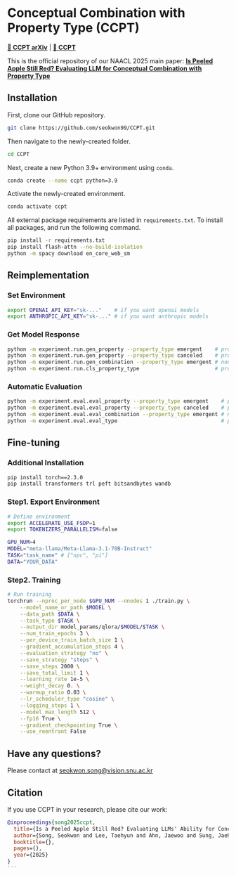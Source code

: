 # Conceptual Combination with Property Type (CCPT)
[**📖 CCPT arXiv**](https://arxiv.org/abs/2502.06086/) | [**🤗 CCPT**](https://huggingface.co/datasets/seokwon99/CCPT_12.3K/)

This is the official repository of our NAACL 2025 main paper: <a href="https://arxiv.org/abs/2502.06086"><b>Is Peeled Apple Still Red? Evaluating LLM for Conceptual Combination with Property Type</b></a>

## Installation

First, clone our GitHub repository.

```bash
git clone https://github.com/seokwon99/CCPT.git
```

Then navigate to the newly-created folder.
```bash
cd CCPT
```

Next, create a new Python 3.9+ environment using `conda`.

```bash
conda create --name ccpt python=3.9
```

Activate the newly-created environment.

```bash
conda activate ccpt
```

All external package requirements are listed in `requirements.txt`.
To install all packages, and run the following command.

```bash
pip install -r requirements.txt
pip install flash-attn --no-build-isolation
python -m spacy download en_core_web_sm
```

## Reimplementation

### Set Environment
```bash
export OPENAI_API_KEY="sk-..."    # if you want openai models
export ANTHROPIC_API_KEY="sk-..." # if you want anthropic models
```

### Get Model Response
```bash
python -m experiment.run.gen_property --property_type emergent    # property induction (emergent)
python -m experiment.run.gen_property --property_type canceled    # property induction (canceled)
python -m experiment.run.gen_combination --property_type emergent # noun phrase completion (emergent)
python -m experiment.run.cls_property_type                        # property type prediction
```

### Automatic Evaluation
```bash
python -m experiment.eval.eval_property --property_type emergent    # property induction (emergent)
python -m experiment.eval.eval_property --property_type canceled    # property induction (canceled)
python -m experiment.eval.eval_combination --property_type emergent # noun phrase completion (emergent)
python -m experiment.eval.eval_type                                 # property type prediction
```

## Fine-tuning
### Additional Installation
```bash
pip install torch==2.3.0 
pip install transformers trl peft bitsandbytes wandb
```

### Step1. Export Environment
```bash
# Define environment
export ACCELERATE_USE_FSDP=1
export TOKENIZERS_PARALLELISM=false

GPU_NUM=4
MODEL="meta-llama/Meta-Llama-3.1-70B-Instruct"
TASK="task_name" # ["npc", "pi"]
DATA="YOUR_DATA"
```

### Step2. Training
```bash
# Run training
torchrun --nproc_per_node $GPU_NUM --nnodes 1 ./train.py \
    --model_name_or_path $MODEL \
    --data_path $DATA \
    --task_type $TASK \
    --output_dir model_params/qlora/$MODEL/$TASK \
    --num_train_epochs 3 \
    --per_device_train_batch_size 1 \
    --gradient_accumulation_steps 4 \
    --evaluation_strategy "no" \
    --save_strategy "steps" \
    --save_steps 2000 \
    --save_total_limit 1 \
    --learning_rate 1e-5 \
    --weight_decay 0. \
    --warmup_ratio 0.03 \
    --lr_scheduler_type "cosine" \
    --logging_steps 1 \
    --model_max_length 512 \
    --fp16 True \
    --gradient_checkpointing True \
    --use_reentrant False
```

## Have any questions?

Please contact at seokwon.song@vision.snu.ac.kr


## Citation
If you use CCPT in your research, please cite our work:

```bibtex  
@inproceedings{song2025ccpt,
  title={Is a Peeled Apple Still Red? Evaluating LLMs' Ability for Conceptual Combination with Property Type},
  author={Song, Seokwon and Lee, Taehyun and Ahn, Jaewoo and Sung, Jaehyuk and Kim, Gunhee},
  booktitle={},
  pages={},
  year={2025}
}
'''
